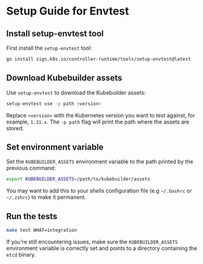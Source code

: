 # Setup Guide for Envtest

## Install setup-envtest tool

First install the `setup-envtest` tool:

```sh
go install sigs.k8s.io/controller-runtime/tools/setup-envtest@latest
```

## Download Kubebuilder assets

Use `setup-envtest` to download the Kubebuilder assets:

```sh
setup-envtest use -p path <version> 
```

Replace `<version>` with the Kubernetes version you want to test against, for
example, `1.31.x`. The `-p path` flag will print the path where the assets are stored.

## Set environment variable

Set the `KUBEBUILDER_ASSETS` environment variable to the path printed by the previous
command:

```sh
export KUBEBUILDER_ASSETS=/path/to/kubebuilder/assets
```

You may want to add this to your shells configuration file (e.g `~/.bashrc` or `~/.zshrc`)
to make it permanent.

## Run the tests

```sh
make test WHAT=integration
```

If you're still encountering issues, make sure the `KUBEBUILDER_ASSETS` environment variable
is correctly set and points to a directory containing the `etcd` binary.